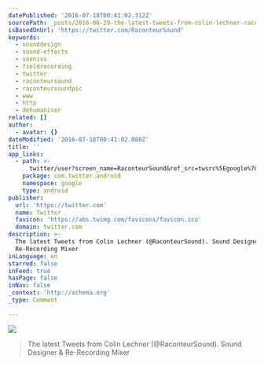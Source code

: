 ```yaml
---
datePublished: '2016-07-18T00:41:02.312Z'
sourcePath: _posts/2016-06-29-the-latest-tweets-from-colin-lechner-raconteursound-soun.md
isBasedOnUrl: 'https://twitter.com/RaconteurSound'
keywords:
  - sounddesign
  - sound-effects
  - sonniss
  - fieldrecording
  - twitter
  - raconteursound
  - raconteursoundpic
  - www
  - http
  - dehumaniser
related: []
author:
  - avatar: {}
dateModified: '2016-07-18T00:41:02.080Z'
title: ''
app_links:
  - path: >-
      twitter/user?screen_name=RaconteurSound&ref_src=twsrc%5Egoogle%7Ctwcamp%5Eandroidseo%7Ctwgr%5Eprofile
    package: com.twitter.android
    namespace: google
    type: android
publisher:
  url: 'https://twitter.com'
  name: Twitter
  favicon: 'https://abs.twimg.com/favicons/favicon.ico'
  domain: twitter.com
description: >-
  The latest Tweets from Colin Lechner (@RaconteurSound). Sound Designer &
  Re-Recording Mixer
inLanguage: en
starred: false
inFeed: true
hasPage: false
inNav: false
_context: 'http://schema.org'
_type: Comment

---
```

![](https://the-grid-user-content.s3-us-west-2.amazonaws.com/21971eef-8246-4941-8c07-68c8a692ce4b.jpg)

> The latest Tweets from Colin Lechner (@RaconteurSound). Sound Designer & Re-Recording Mixer
